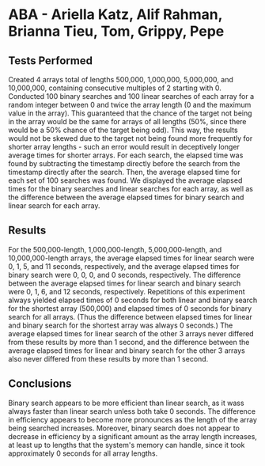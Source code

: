 # ABA - Ariella Katz, Alif Rahman, Brianna Tieu, Tom, Grippy, Pepe
## Tests Performed
Created 4 arrays total of lengths 500,000, 1,000,000, 5,000,000, and 10,000,000, containing consecutive multiples of 2 starting with 0.
Conducted 100 binary searches and 100 linear searches of each array for a random integer between 0 and twice the array length (0 and the maximum value in the array). 
This guaranteed that the chance of the target not being in the array would be the same for arrays of all lengths (50%, since there would be a 50% chance of the target being odd). This way, the results would not be skewed due to the target not being found more frequently for shorter array lengths - such an error would result in deceptively longer average times for shorter arrays.
For each search, the elapsed time was found by subtracting the timestamp directly before the search from the timestamp directly after the search. Then, the average elapsed time for each set of 100 searches was found.
We displayed the average elapsed times for the binary searches and linear searches for each array, as well as the difference between the average elapsed times for binary search and linear search for each array. 

## Results
For the 500,000-length, 1,000,000-length, 5,000,000-length, and 10,000,000-length arrays, the average elapsed times for linear search were 0, 1, 5, and 11 seconds, respectively, and the average elapsed times for binary search were 0, 0, 0, and 0 seconds, respectively.
The difference between the average elapsed times for linear search and binary search were 0, 1, 6, and 12 seconds, respectively.
Repetitions of this experiment always yielded elapsed times of 0 seconds for both linear and binary search for the shortest array (500,000) and elapsed times of 0 seconds for binary search for all arrays.
(Thus the difference between elapsed times for linear and binary search for the shortest array was always 0 seconds.)
The average elapsed times for linear search of the other 3 arrays never differed from these results by more than 1 second, and the difference between the average elapsed times for linear and binary search for the other 3 arrays also never differed from these results by more than 1 second.

## Conclusions
Binary search appears to be more efficient than linear search, as it wass always faster than linear search unless both take 0 seconds. 
The difference in efficiency appears to become more pronounces as the length of the array being searched increases.
Moreover, binary search does not appear to decrease in efficiency by a significant amount as the array length increases, at least up to lengths that the system's memory can handle, since it took approximately 0 seconds for all array lengths.
